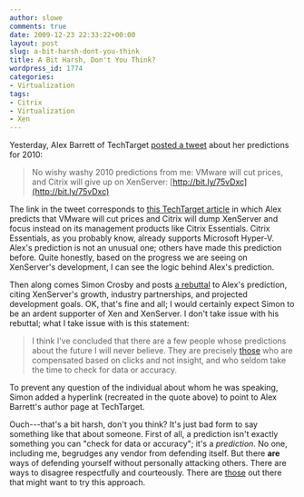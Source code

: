 ```yaml
---
author: slowe
comments: true
date: 2009-12-23 22:33:22+00:00
layout: post
slug: a-bit-harsh-dont-you-think
title: A Bit Harsh, Don't You Think?
wordpress_id: 1774
categories:
- Virtualization
tags:
- Citrix
- Virtualization
- Xen
---
```


Yesterday, Alex Barrett of TechTarget [posted a tweet](http://twitter.com/aebarrett/status/6931971481) about her predictions for 2010:

>No wishy washy 2010 predictions from me: VMware will cut prices, and Citrix will give up on XenServer: [http://bit.ly/75vDxc](http://bit.ly/75vDxc)

The link in the tweet corresponds to [this TechTarget article](http://searchservervirtualization.techtarget.com/news/article/0,289142,sid94_gci1377452,00.html) in which Alex predicts that VMware will cut prices and Citrix will dump XenServer and focus instead on its management products like Citrix Essentials. Citrix Essentials, as you probably know, already supports Microsoft Hyper-V. Alex's prediction is not an unusual one; others have made this prediction before. Quite honestly, based on the progress we are seeing on XenServer's development, I can see the logic behind Alex's prediction.

Then along comes Simon Crosby and posts [a rebuttal](http://community.citrix.com/display/ocb/2009/12/23/Xen+is+Dead%2C+Long+Live+Xen+(Remix)) to Alex's prediction, citing XenServer's growth, industry partnerships, and projected development goals. OK, that's fine and all; I would certainly expect Simon to be an ardent supporter of Xen and XenServer. I don't take issue with his rebuttal; what I take issue with is this statement:

>I think I've concluded that there are a few people whose predictions about the future I will never believe. They are precisely [those](http://virtualizationresources.searchservervirtualization.com/author;Alex+Barrett,+News+Director/contentList.htm) who are compensated based on clicks and not insight, and who seldom take the time to check for data or accuracy.

To prevent any question of the individual about whom he was speaking, Simon added a hyperlink (recreated in the quote above) to point to Alex Barrett's author page at TechTarget.

Ouch---that's a bit harsh, don't you think? It's just bad form to say something like that about someone. First of all, a prediction isn't exactly something you can "check for data or accuracy"; it's a _prediction_. No one, including me, begrudges any vendor from defending itself. But there **are** ways of defending yourself without personally attacking others. There are ways to disagree respectfully and courteously. There are [those](http://community.citrix.com/citrite/simoncr/profile) out there that might want to try this approach.
